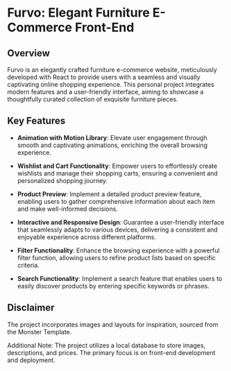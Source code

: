 # Furvo: Elegant Furniture E-Commerce Front-End

## Overview

Furvo is an elegantly crafted furniture e-commerce website, meticulously developed with React to provide users with a seamless and visually captivating online shopping experience. This personal project integrates modern features and a user-friendly interface, aiming to showcase a thoughtfully curated collection of exquisite furniture pieces.

## Key Features

- **Animation with Motion Library**:
  Elevate user engagement through smooth and captivating animations, enriching the overall browsing experience.

- **Wishlist and Cart Functionality**:
  Empower users to effortlessly create wishlists and manage their shopping carts, ensuring a convenient and personalized shopping journey.

- **Product Preview**:
  Implement a detailed product preview feature, enabling users to gather comprehensive information about each item and make well-informed decisions.

- **Interactive and Responsive Design**:
  Guarantee a user-friendly interface that seamlessly adapts to various devices, delivering a consistent and enjoyable experience across different platforms.

- **Filter Functionality**:
  Enhance the browsing experience with a powerful filter function, allowing users to refine product lists based on specific criteria.

- **Search Functionality**:
  Implement a search feature that enables users to easily discover products by entering specific keywords or phrases.

## Disclaimer

The project incorporates images and layouts for inspiration, sourced from the Monster Template.

Additional Note: The project utilizes a local database to store images, descriptions, and prices. The primary focus is on front-end development and deployment.
